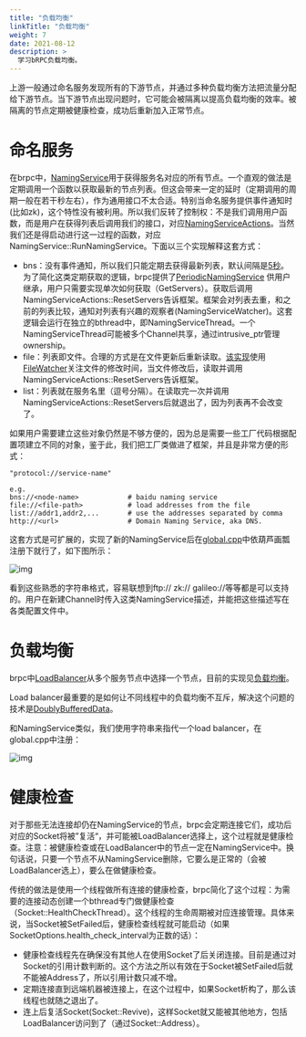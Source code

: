 ```yaml
---
title: "负载均衡"
linkTitle: "负载均衡"
weight: 7
date: 2021-08-12
description: >
  学习bRPC负载均衡。
---
```

上游一般通过命名服务发现所有的下游节点，并通过多种负载均衡方法把流量分配给下游节点。当下游节点出现问题时，它可能会被隔离以提高负载均衡的效率。被隔离的节点定期被健康检查，成功后重新加入正常节点。

# 命名服务

在brpc中，[NamingService](https://github.com/brpc/brpc/blob/master/src/brpc/naming_service.h)用于获得服务名对应的所有节点。一个直观的做法是定期调用一个函数以获取最新的节点列表。但这会带来一定的延时（定期调用的周期一般在若干秒左右），作为通用接口不太合适。特别当命名服务提供事件通知时(比如zk)，这个特性没有被利用。所以我们反转了控制权：不是我们调用用户函数，而是用户在获得列表后调用我们的接口，对应[NamingServiceActions](https://github.com/brpc/brpc/blob/master/src/brpc/naming_service.h)。当然我们还是得启动进行这一过程的函数，对应NamingService::RunNamingService。下面以三个实现解释这套方式：

- bns：没有事件通知，所以我们只能定期去获得最新列表，默认间隔是[5秒](http://brpc.baidu.com:8765/flags/ns_access_interval)。为了简化这类定期获取的逻辑，brpc提供了[PeriodicNamingService](https://github.com/brpc/brpc/blob/master/src/brpc/periodic_naming_service.h) 供用户继承，用户只需要实现单次如何获取（GetServers）。获取后调用NamingServiceActions::ResetServers告诉框架。框架会对列表去重，和之前的列表比较，通知对列表有兴趣的观察者(NamingServiceWatcher)。这套逻辑会运行在独立的bthread中，即NamingServiceThread。一个NamingServiceThread可能被多个Channel共享，通过intrusive_ptr管理ownership。
- file：列表即文件。合理的方式是在文件更新后重新读取。[该实现](https://github.com/brpc/brpc/blob/master/src/brpc/policy/file_naming_service.cpp)使用[FileWatcher](https://github.com/brpc/brpc/blob/master/src/butil/files/file_watcher.h)关注文件的修改时间，当文件修改后，读取并调用NamingServiceActions::ResetServers告诉框架。
- list：列表就在服务名里（逗号分隔）。在读取完一次并调用NamingServiceActions::ResetServers后就退出了，因为列表再不会改变了。

如果用户需要建立这些对象仍然是不够方便的，因为总是需要一些工厂代码根据配置项建立不同的对象，鉴于此，我们把工厂类做进了框架，并且是非常方便的形式：

```
"protocol://service-name"
 
e.g.
bns://<node-name>            # baidu naming service
file://<file-path>           # load addresses from the file
list://addr1,addr2,...       # use the addresses separated by comma
http://<url>                 # Domain Naming Service, aka DNS.
```

这套方式是可扩展的，实现了新的NamingService后在[global.cpp](https://github.com/brpc/brpc/blob/master/src/brpc/global.cpp)中依葫芦画瓢注册下就行了，如下图所示：

![img](../images/register_ns.png)

看到这些熟悉的字符串格式，容易联想到ftp:// zk:// galileo://等等都是可以支持的。用户在新建Channel时传入这类NamingService描述，并能把这些描述写在各类配置文件中。

# 负载均衡

brpc中[LoadBalancer](https://github.com/brpc/brpc/blob/master/src/brpc/load_balancer.h)从多个服务节点中选择一个节点，目前的实现见[负载均衡](client.md#负载均衡)。

Load balancer最重要的是如何让不同线程中的负载均衡不互斥，解决这个问题的技术是[DoublyBufferedData](lalb.md#doublybuffereddata)。

和NamingService类似，我们使用字符串来指代一个load balancer，在global.cpp中注册：

![img](../images/register_lb.png)

# 健康检查

对于那些无法连接却仍在NamingService的节点，brpc会定期连接它们，成功后对应的Socket将被”复活“，并可能被LoadBalancer选择上，这个过程就是健康检查。注意：被健康检查或在LoadBalancer中的节点一定在NamingService中。换句话说，只要一个节点不从NamingService删除，它要么是正常的（会被LoadBalancer选上），要么在做健康检查。

传统的做法是使用一个线程做所有连接的健康检查，brpc简化了这个过程：为需要的连接动态创建一个bthread专门做健康检查（Socket::HealthCheckThread）。这个线程的生命周期被对应连接管理。具体来说，当Socket被SetFailed后，健康检查线程就可能启动（如果SocketOptions.health_check_interval为正数的话）：

- 健康检查线程先在确保没有其他人在使用Socket了后关闭连接。目前是通过对Socket的引用计数判断的。这个方法之所以有效在于Socket被SetFailed后就不能被Address了，所以引用计数只减不增。
- 定期连接直到远端机器被连接上，在这个过程中，如果Socket析构了，那么该线程也就随之退出了。
- 连上后复活Socket(Socket::Revive)，这样Socket就又能被其他地方，包括LoadBalancer访问到了（通过Socket::Address）。